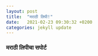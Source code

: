 ```yaml
---
layout: post
title:  "मराठी लिपी!"
date:   2021-02-23 09:30:32 +0200
categories: jekyll update
---
```


### मराठी लिपीचा सपोर्ट
